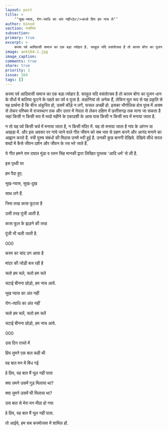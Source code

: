 ```yaml
---
layout: post
title: >
    ‘‘भूख-प्यास, रोग-व्याधि का अंत नहीं<br/>आओ प्रिय हम नाच ले’’
author: binod
section: नजरिया
subsection:
primary: true
excerpt: >
    करमा पर्व आदिवासी समाज का एक बड़ा त्योहार है. सरहुल यदि वसंतोत्सव है तो कारम बोंगा का पूजन धान के पौधों में बालिया फूटने के पहले का पर्व व पूजा है. कहानियां तो अनेक हैं, लेकिन मूल रूप से यह प्रकृति से यह प्रार्थना है ...
image: ank164-1.jpg
image_caption: 
comments: true
share: true
priority: 1
issue: 164
tags: []
---
```


करमा पर्व आदिवासी समाज का एक बड़ा त्योहार है. सरहुल यदि वसंतोत्सव है तो कारम बोंगा का पूजन धान के पौधों में बालिया फूटने के पहले का पर्व व पूजा है. कहानियां तो अनेक हैं, लेकिन मूल रूप से यह प्रकृति से यह प्रार्थना है कि बीज अंकुरित हो, उसमें कीड़े न लगें, फसल अच्छी हो. इसका भौगोलिक क्षेत्र पूरब में असम से लेकर पश्चिम में राजस्थान तक और उत्तर में नेपाल से लेकर दक्षिण में छत्तीसगढ़ तक माना जा सकता है जहां किसी न किसी रूप में भादो महीने के एकादशी के आस पास किसी न किसी रूप में मनाया जाता है.

न तो यह पर्व किसी चर्च में मनाया जाता है, न किसी मंदिर में. यह तो मनाया जाता है गांव के आंगन या अखड़ा में. और इस अवसर पर गाये जाने वाले गीत जीवन को सम भाव से ग्रहण करने और आनंद मनाने का आह्वान करते हैं. स्त्री पुरुष संबंधों की मिठास उनमें भरी हुई है. उनकी कुछ बानगी देखिये. देखिये सीधे सरल शब्दों में कैसे जीवन दर्शन और जीवन के रस भरे जाते हैं. 

ये गीत हमने राम दयाल मुंडा व रतन सिंह मानकी द्वारा लिखित पुस्तक ‘आदि धर्म’ से ली है.

इस पृथ्वी पर

हम पैदा हुए.

भूख-प्यास, सुख-दुख

साथ लगे हैं.

जिस तरह कास फूटता है

उसी तरह पूंजी आती है.

कास फूल के झड़ने की तरह

पूंजी भी चली जाती है.

000

करम का चांद उग आया है

मांदर की जोड़ी बज रही है

चलो हम चले, चलो हम चले

चटाई बीनना छोड़ो, हम नाच आयें.

भूख प्यास का अंत नहीं

रोग-व्याधि का अंत नहीं

चलो हम चलें, चलो हम चलें

चटाई बीनना छोड़ो, हम नाच आये.

000

उस दिन रास्ते में

प्रिय तुमने एक बात कही थी

वह बात मन में बिंध गई

हे प्रिय, वह बात मैं भूल नहीं पाता

क्या तमने उसमें गुड़ मिलाया था?

क्या तुमने उसमें घी मिलाया था?

उस बात से मेरा मन मीठा हो गया

हे प्रिय, वह बात मैं भूल नहीं पाता.

तो आईये, हम सब करमोत्सव में शामिल हों.